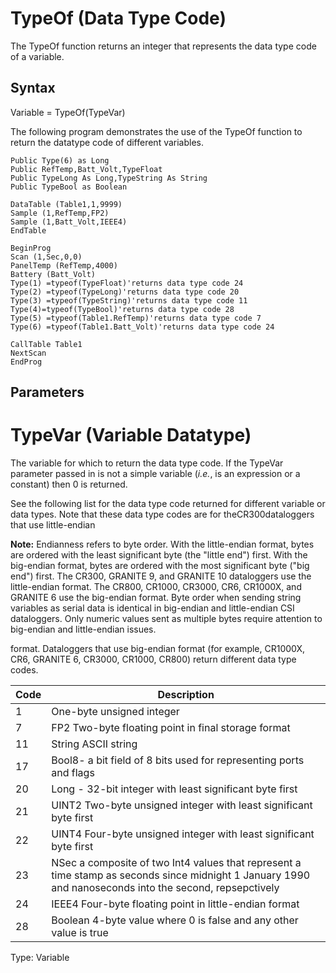 # TypeOf (Data Type Code)

The TypeOf function returns an integer that represents the data type code of a variable.

## Syntax

Variable = TypeOf(TypeVar)

The following program demonstrates the use of the TypeOf function to return the datatype code of different variables.

```
Public Type(6) as Long
Public RefTemp,Batt_Volt,TypeFloat
Public TypeLong As Long,TypeString As String
Public TypeBool as Boolean

DataTable (Table1,1,9999)
Sample (1,RefTemp,FP2)
Sample (1,Batt_Volt,IEEE4)
EndTable

BeginProg
Scan (1,Sec,0,0)
PanelTemp (RefTemp,4000)
Battery (Batt_Volt)
Type(1) =typeof(TypeFloat)'returns data type code 24
Type(2) =typeof(TypeLong)'returns data type code 20
Type(3) =typeof(TypeString)'returns data type code 11
Type(4)=typeof(TypeBool)'returns data type code 28
Type(5) =typeof(Table1.RefTemp)'returns data type code 7
Type(6) =typeof(Table1.Batt_Volt)'returns data type code 24

CallTable Table1
NextScan
EndProg
```

## Parameters

# TypeVar (Variable Datatype)

The variable for which to return the data type code. If the TypeVar parameter passed in is not a simple variable (_i.e._, is an expression or a constant) then 0 is returned.

See the following list for the data type code returned for different variable or data types. Note that these data type codes are for theCR300dataloggers that use little-endian

**Note:** Endianness refers to byte order. With the little-endian format, bytes are ordered with the least significant byte (the "little end") first. With the big-endian format, bytes are ordered with the most significant byte ("big end") first. The CR300, GRANITE 9, and GRANITE 10 dataloggers use the little-endian format. The CR800, CR1000, CR3000, CR6, CR1000X, and GRANITE 6 use the big-endian format. Byte order when sending string variables as serial data is identical in big-endian and little-endian CSI dataloggers. Only numeric values sent as multiple bytes require attention to big-endian and little-endian issues.

format. Dataloggers that use big-endian format (for example, CR1000X, CR6, GRANITE 6, CR3000, CR1000, CR800) return different data type codes.

| Code | Description                                                                                                                                             |
| ---- | ------------------------------------------------------------------------------------------------------------------------------------------------------- |
| 1    | One-byte unsigned integer                                                                                                                               |
| 7    | FP2 Two-byte floating point in final storage format                                                                                                     |
| 11   | String ASCII string                                                                                                                                     |
| 17   | Bool8- a bit field of 8 bits used for representing ports and flags                                                                                      |
| 20   | Long - 32-bit integer with least significant byte first                                                                                                 |
| 21   | UINT2 Two-byte unsigned integer with least significant byte first                                                                                       |
| 22   | UINT4 Four-byte unsigned integer with least significant byte first                                                                                      |
| 23   | NSec a composite of two Int4 values that represent a time stamp as seconds since midnight 1 January 1990 and nanoseconds into the second, repsepctively |
| 24   | IEEE4 Four-byte floating point in little-endian format                                                                                                  |
| 28   | Boolean 4-byte value where 0 is false and any other value is true                                                                                       |

Type: Variable
